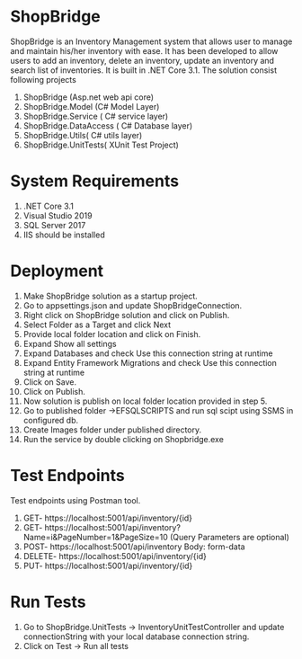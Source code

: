 # ShopBridge
ShopBridge is an Inventory Management system that allows user to manage and maintain his/her inventory with ease. It has been developed to allow users to add an inventory, delete an inventory, update an inventory and search list of inventories. 
It is built in .NET Core 3.1.
The solution consist following projects
1. ShopBridge (Asp.net web api core)
2. ShopBridge.Model (C# Model Layer)
3. ShopBridge.Service ( C# service layer)
4. ShopBridge.DataAccess ( C# Database layer)
5. ShopBridge.Utils( C# utils layer)
6. ShopBridge.UnitTests( XUnit Test Project)

# System Requirements
1. .NET Core 3.1
2. Visual Studio 2019 
3. SQL Server 2017
4. IIS should be installed

# Deployment
1. Make ShopBridge solution as a startup project.
2. Go to appsettings.json and update ShopBridgeConnection.
3. Right click on ShopBridge solution and click on Publish.
4. Select Folder as a Target and click Next
5. Provide local folder location and click on Finish.
6. Expand Show all settings
7. Expand Databases and check Use this connection string at runtime
7. Expand Entity Framework Migrations and check Use this connection string at runtime
9. Click on Save.
10. Click on Publish.
11. Now solution is publish on local folder location provided in step 5.
12. Go to published folder ->EFSQLSCRIPTS and run sql scipt using SSMS in configured db.
13. Create Images folder under published directory.
14. Run the service by double clicking on Shopbridge.exe

# Test Endpoints
Test endpoints using Postman tool.
1. GET- https://localhost:5001/api/inventory/{id}
2. GET- https://localhost:5001/api/inventory?Name=i&PageNumber=1&PageSize=10 (Query Parameters are optional)
3. POST- https://localhost:5001/api/inventory
Body: form-data
4. DELETE- https://localhost:5001/api/inventory/{id}
5. PUT- https://localhost:5001/api/inventory/{id}

# Run Tests
1. Go to ShopBridge.UnitTests -> InventoryUnitTestController and update connectionString with your local database connection string.
2. Click on Test -> Run all tests
